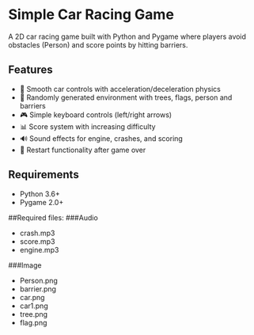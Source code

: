 # Simple Car Racing Game
A 2D car racing game built with Python and Pygame where players avoid obstacles (Person) and score points by hitting barriers.

## Features
- 🚗 Smooth car controls with acceleration/deceleration physics
- 🌳 Randomly generated environment with trees, flags, person and barriers
- 🎮 Simple keyboard controls (left/right arrows)
- 📊 Score system with increasing difficulty
- 🔊 Sound effects for engine, crashes, and scoring
- 🔄 Restart functionality after game over

## Requirements
- Python 3.6+
- Pygame 2.0+

##Required files:
###Audio
- crash.mp3
- score.mp3
- engine.mp3

###Image
- Person.png
- barrier.png
- car.png
- car1.png
- tree.png
- flag.png
